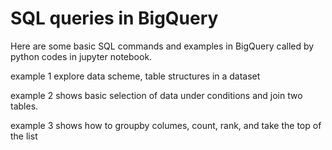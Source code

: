 # SQL queries in BigQuery
Here are some basic SQL commands and examples in BigQuery called by python codes in jupyter notebook.

example 1 explore data scheme, table structures in a dataset

example 2 shows basic selection of data under conditions and join two tables.

example 3 shows how to groupby columes, count, rank, and take the top of the list
